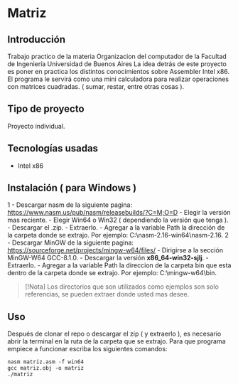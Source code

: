 # Matriz

## Introducción
Trabajo practico de la materia Organizacion del computador de la Facultad de Ingeniería Universidad de Buenos Aires
La idea detrás de este proyecto es poner en practica los distintos conocimientos sobre Assembler Intel x86.
El programa le servirá como una mini calculadora para realizar operaciones con matrices cuadradas.
( sumar, restar, entre otras cosas ).

## Tipo de proyecto
Proyecto individual.

## Tecnologías usadas
- Intel x86

## Instalación ( para Windows )
1 - Descargar nasm de la siguiente pagina: https://www.nasm.us/pub/nasm/releasebuilds/?C=M;O=D
    - Elegir la versión mas reciente.
    - Elegir Win64 o Win32 ( dependiendo la versión que tenga ).
    - Descargar el .zip.
    - Extraerlo.
    - Agregar a la variable Path la dirección de la carpeta donde se extrajo. Por ejemplo: C:\nasm-2.16-win64\nasm-2.16.
2 - Descargar MinGW de la siguiente pagina: https://sourceforge.net/projects/mingw-w64/files/
    - Dirigirse a la sección  MinGW-W64 GCC-8.1.0.
    - Descargar la versión **x86_64-win32-sjlj**.
    - Extraerlo.
    - Agregar a la variable Path la direccion de la carpeta bin que esta dentro de la carpeta donde se extrajo. Por ejemplo: C:\mingw-w64\bin.

> [!Nota]
> Los directorios que son utilizados como ejemplos son solo referencias, se pueden extraer donde usted mas desee.


## Uso
Después de clonar el repo o descargar el zip ( y extraerlo ), es necesario abrir la terminal en la ruta de la carpeta que se extrajo.
Para que programa empiece a funcionar escriba los siguientes comandos:
```
nasm matriz.asm -f win64
gcc matriz.obj -o matriz
./matriz
```
